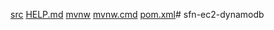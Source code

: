 [src](../../../Downloads/sfn-ec2-dynamodb%20%282%29/src)
[HELP.md](../../../Downloads/sfn-ec2-dynamodb%20%282%29/HELP.md)
[mvnw](../../../Downloads/sfn-ec2-dynamodb%20%282%29/mvnw)
[mvnw.cmd](../../../Downloads/sfn-ec2-dynamodb%20%282%29/mvnw.cmd)
[pom.xml](../../../Downloads/sfn-ec2-dynamodb%20%282%29/pom.xml)# sfn-ec2-dynamodb